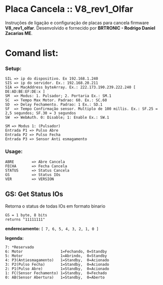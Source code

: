 # Placa Cancela :: V8_rev1_Olfar

Instruções de ligação e configuração de placas para cancela firmware **V8_rev1_olfar**. Desenvolvido e fornecido por **BRTRONIC - Rodrigo Daniel Zacarias ME**.

# Comand list:
### Setup:
```
SIL => ip do dispositivo. Ex 192.168.1.240
SIS => ip do servidor. Ex.: 192.168.20.211
SIA => MacAddress byteArray. Ex.: 222.173.190.239.222.240 [ DE:AD:BE:EF:DE:x ]
SM  => Modus: 1. Pulsador; 2. Portaria Ex.: SM.1
SC  => Tempo Max Motor. Padrao: 60. Ex.: SC.60
SD  => Delay Fechamento. Padrao: 1 Ex.: SD.1
SF  => Tempo Confirmação sensor. Multiplo de 100 millis. Ex.: SF.25 = 2,5 segundos; SF.30 = 3 segundos
SW  => WebAuth. 0: Disable; 1: Enable Ex.: SW.1

SM => Modus 1: (Pulsador)
Entrada P1 => Pulso Abre
Entrada P2 => Pulso Fecha
Entrada P3 => Sensor Anti esmagamento
```
### Usage:
```
ABRE		=> Abre Cancela
FECHA		=> Fecha Cancela
STATUS		=> Status Cancela
GS          => Status IOs
VER         => VERSION
```

## GS: Get Status IOs
Retorna o status de todas IOs em formato binario

```
GS = 1 byte, 8 bits
returns "11111111"
```
**enderecamento:** `[ 7, 6, 5, 4, 3, 2, 1, 0 ]` 

**legenda:** 
```
7: *Reservado
6: Motor                 1=Fechando, 0=Standby
5: Motor                 1=Abrindo,  0=Standby
4: P3(Antiesmagamento)   1=Standby,  0=Acionado
3: P2(Pulso Fecha)       1=Standby,  0=Acionado
2: P1(Pulso Abre)        1=Standby,  0=Acionado
1: FC(Sensor Fechamento) 1=Standby,  0=Fechado
0: AB(Sensor Abertura)   1=Standby,  0=Aberto
```
